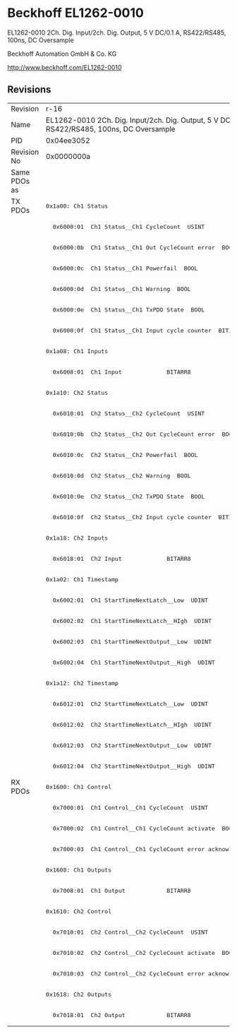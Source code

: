 # Beckhoff EL1262-0010

EL1262-0010 2Ch. Dig. Input/2ch. Dig. Output, 5 V DC/0.1 A, RS422/RS485, 100ns, DC Oversample

Beckhoff Automation GmbH & Co. KG

http://www.beckhoff.com/EL1262-0010

## Revisions
<table>
<tr >
<td>Revision</td>
<td><div class="foo">r-16</div></td>
</tr>
<tr >
<td>Name</td>
<td><div class="foo">EL1262-0010 2Ch. Dig. Input/2ch. Dig. Output, 5 V DC/0.1 A, RS422/RS485, 100ns, DC Oversample</div></td>
</tr>
<tr >
<td>PID</td>
<td><div class="foo">0x04ee3052</div></td>
</tr>
<tr >
<td>Revision No</td>
<td>0x0000000a</td>
</tr>
<tr >
<td>Same PDOs as</td>
<td></td>
</tr>
<tr class="txpdo pdosection">
<td rowspan=28 valign=top>TX PDOs</td>
<td><pre>0x1a00: Ch1 Status</pre></td>
<td></td>
</tr>
<tr class="txpdo">
<td><pre>  0x6000:01  Ch1 Status__Ch1 CycleCount  USINT</pre></td>
</tr>
<tr class="txpdo">
<td><pre>  0x6000:0b  Ch1 Status__Ch1 Out CycleCount error  BOOL</pre></td>
</tr>
<tr class="txpdo">
<td><pre>  0x6000:0c  Ch1 Status__Ch1 Powerfail  BOOL</pre></td>
</tr>
<tr class="txpdo">
<td><pre>  0x6000:0d  Ch1 Status__Ch1 Warning  BOOL</pre></td>
</tr>
<tr class="txpdo">
<td><pre>  0x6000:0e  Ch1 Status__Ch1 TxPDO State  BOOL</pre></td>
</tr>
<tr class="txpdo">
<td><pre>  0x6000:0f  Ch1 Status__Ch1 Input cycle counter  BIT2</pre></td>
</tr>
<tr class="txpdo pdosection">
<td><pre>0x1a08: Ch1 Inputs</pre></td>
</tr>
<tr class="txpdo">
<td><pre>  0x6008:01  Ch1 Input             BITARR8</pre></td>
</tr>
<tr class="txpdo pdosection">
<td><pre>0x1a10: Ch2 Status</pre></td>
</tr>
<tr class="txpdo">
<td><pre>  0x6010:01  Ch2 Status__Ch2 CycleCount  USINT</pre></td>
</tr>
<tr class="txpdo">
<td><pre>  0x6010:0b  Ch2 Status__Ch2 Out CycleCount error  BOOL</pre></td>
</tr>
<tr class="txpdo">
<td><pre>  0x6010:0c  Ch2 Status__Ch2 Powerfail  BOOL</pre></td>
</tr>
<tr class="txpdo">
<td><pre>  0x6010:0d  Ch2 Status__Ch2 Warning  BOOL</pre></td>
</tr>
<tr class="txpdo">
<td><pre>  0x6010:0e  Ch2 Status__Ch2 TxPDO State  BOOL</pre></td>
</tr>
<tr class="txpdo">
<td><pre>  0x6010:0f  Ch2 Status__Ch2 Input cycle counter  BIT2</pre></td>
</tr>
<tr class="txpdo pdosection">
<td><pre>0x1a18: Ch2 Inputs</pre></td>
</tr>
<tr class="txpdo">
<td><pre>  0x6018:01  Ch2 Input             BITARR8</pre></td>
</tr>
<tr class="txpdo pdosection">
<td><pre>0x1a02: Ch1 Timestamp</pre></td>
</tr>
<tr class="txpdo">
<td><pre>  0x6002:01  Ch1 StartTimeNextLatch__Low  UDINT</pre></td>
</tr>
<tr class="txpdo">
<td><pre>  0x6002:02  Ch1 StartTimeNextLatch__HIgh  UDINT</pre></td>
</tr>
<tr class="txpdo">
<td><pre>  0x6002:03  Ch1 StartTimeNextOutput__Low  UDINT</pre></td>
</tr>
<tr class="txpdo">
<td><pre>  0x6002:04  Ch1 StartTimeNextOutput__High  UDINT</pre></td>
</tr>
<tr class="txpdo pdosection">
<td><pre>0x1a12: Ch2 Timestamp</pre></td>
</tr>
<tr class="txpdo">
<td><pre>  0x6012:01  Ch2 StartTimeNextLatch__Low  UDINT</pre></td>
</tr>
<tr class="txpdo">
<td><pre>  0x6012:02  Ch2 StartTimeNextLatch__HIgh  UDINT</pre></td>
</tr>
<tr class="txpdo">
<td><pre>  0x6012:03  Ch2 StartTimeNextOutput__Low  UDINT</pre></td>
</tr>
<tr class="txpdo">
<td><pre>  0x6012:04  Ch2 StartTimeNextOutput__High  UDINT</pre></td>
</tr>
<tr class="rxpdo pdosection">
<td rowspan=12 valign=top>RX PDOs</td>
<td><pre>0x1600: Ch1 Control</pre></td>
<td></td>
</tr>
<tr class="rxpdo">
<td><pre>  0x7000:01  Ch1 Control__Ch1 CycleCount  USINT</pre></td>
</tr>
<tr class="rxpdo">
<td><pre>  0x7000:02  Ch1 Control__Ch1 CycleCount activate  BOOL</pre></td>
</tr>
<tr class="rxpdo">
<td><pre>  0x7000:03  Ch1 Control__Ch1 CycleCount error acknowledge  BOOL</pre></td>
</tr>
<tr class="rxpdo pdosection">
<td><pre>0x1608: Ch1 Outputs</pre></td>
</tr>
<tr class="rxpdo">
<td><pre>  0x7008:01  Ch1 Output            BITARR8</pre></td>
</tr>
<tr class="rxpdo pdosection">
<td><pre>0x1610: Ch2 Control</pre></td>
</tr>
<tr class="rxpdo">
<td><pre>  0x7010:01  Ch2 Control__Ch2 CycleCount  USINT</pre></td>
</tr>
<tr class="rxpdo">
<td><pre>  0x7010:02  Ch2 Control__Ch2 CycleCount activate  BOOL</pre></td>
</tr>
<tr class="rxpdo">
<td><pre>  0x7010:03  Ch2 Control__Ch2 CycleCount error acknowledge  BOOL</pre></td>
</tr>
<tr class="rxpdo pdosection">
<td><pre>0x1618: Ch2 Outputs </pre></td>
</tr>
<tr class="rxpdo">
<td><pre>  0x7018:01  Ch2 Output            BITARR8</pre></td>
</tr>
</table>
